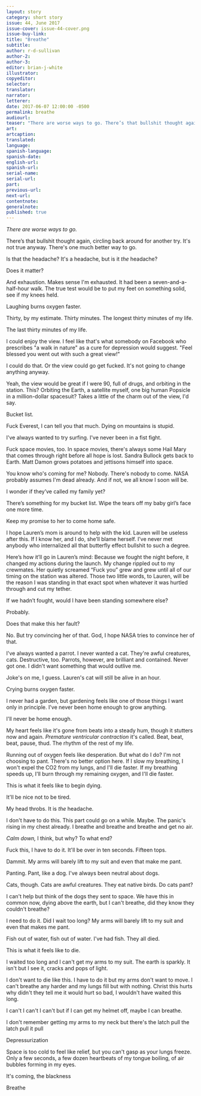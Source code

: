 ```yaml
---
layout: story
category: short story
issue: 44, June 2017
issue-cover: issue-44-cover.png
issue-buy-link:
title: "Breathe"
subtitle:
author: r-d-sullivan
author-2:
author-3:
editor: brian-j-white
illustrator:
copyeditor:
selector:
translator:
narrator:
letterer:
date: 2017-06-07 12:00:00 -0500
permalink: breathe
audiourl:
teaser: "There are worse ways to go. There’s that bullshit thought again, circling back around for another try. It's not true anyway. There's one much better way to go."
art:
artcaption:
translated:
language:
spanish-language:
spanish-date:
english-url:
spanish-url:
serial-name:
serial-url:
part:
previous-url:
next-url:
contentnote:
generalnote:
published: true
---
```

_There are worse ways to go._

There’s that bullshit thought again, circling back around for another try. It's not true anyway. There's one much better way to go.

Is that the headache? It's a headache, but is it _the_ headache?

Does it matter?

And exhaustion. Makes sense I'm exhausted. It had been a seven-and-a-half-hour walk. The true test would be to put my feet on something solid, see if my knees held.

Laughing burns oxygen faster.

Thirty, by my estimate. Thirty minutes. The longest thirty minutes of my life.

The last thirty minutes of my life.

I could enjoy the view. I feel like that's what somebody on Facebook who prescribes "a walk in nature" as a cure for depression would suggest. "Feel blessed you went out with such a great view!"

I could do that. Or the view could go get fucked. It's not going to change anything anyway.

Yeah, the view would be great if I were 90, full of drugs, and orbiting in the station. This? Orbiting the Earth, a satellite myself, one big human Popsicle in a million-dollar spacesuit? Takes a little of the charm
out of the view, I'd say.

Bucket list.

Fuck Everest, I can tell you that much. Dying on mountains is stupid.

I've always wanted to try surfing. I've never been in a fist fight.

Fuck space movies, too. In space movies, there's always some Hail Mary that comes through right before all hope is lost. Sandra Bullock gets back to Earth. Matt Damon grows potatoes and jettisons himself into space.

You know who's coming for me? Nobody. There's nobody to come. NASA probably assumes I'm dead already. And if not, we all know I soon will be.

I wonder if they’ve called my family yet?

There’s something for my bucket list. Wipe the tears off my baby girl’s face one more time.

Keep my promise to her to come home safe.

I hope Lauren’s mom is around to help with the kid. Lauren will be useless after this. If I know her, and I do, she’ll blame herself. I’ve never met anybody who internalized all that butterfly effect bullshit to such
a degree.

Here’s how it’ll go in Lauren’s mind: Because we fought the night before, it changed my actions during the launch. My change rippled out to my crewmates. Her quietly screamed “Fuck you” grew and grew until all of our
timing on the station was altered. Those two little words, to Lauren, will be the reason I was standing in that exact spot when whatever it was hurtled through and cut my tether.

If we hadn’t fought, would I have been standing somewhere else?

Probably.

Does that make this her fault?

No. But try convincing her of that. God, I hope NASA tries to convince her of that.

I've always wanted a parrot. I never wanted a cat. They're awful creatures, cats. Destructive, too. Parrots, however, are brilliant and contained. Never got one. I didn't want something that would outlive me.

Joke's on me, I guess. Lauren's cat will still be alive in an hour.

Crying burns oxygen faster.

I never had a garden, but gardening feels like one of those things I want only in principle. I've never been home enough to grow anything.

I'll never be home enough.

My heart feels like it's gone from beats into a steady hum, though it stutters now and again. _Premature ventricular contraction_ it's called. Beat, beat, beat, pause, thud. The rhythm of the rest of my life.

Running out of oxygen feels like desperation. But what do I do? I'm not choosing to pant. There's no better option here. If I slow my breathing, I won't expel the CO2 from my lungs, and I'll die faster. If my breathing speeds up, I'll burn through my remaining oxygen, and I'll die faster.

This is what it feels like to begin dying.

It'll be nice not to be tired.

My head throbs. It is _the_ headache.

I don't have to do this. This part could go on a while. Maybe. The panic's rising in my chest already. I breathe and breathe and breathe and get no air.

_Calm down,_ I think, but why? To what end?

Fuck this, I have to do it. It'll be over in ten seconds. Fifteen tops.

Dammit. My arms will barely lift to my suit and even that make me pant.

Panting. Pant, like a dog. I've always been neutral about dogs.

Cats, though. Cats are awful creatures. They eat native birds. Do cats pant?

I can't help but think of the dogs they sent to space. We have this in common now, dying above the earth, but I can't breathe, did they know they couldn't breathe?

I need to do it. Did I wait too long? My arms will barely lift to my suit and even that makes me pant.

Fish out of water, fish out of water. I've had fish. They all died.

This is what it feels like to die.

I waited too long and I can't get my arms to my suit. The earth is sparkly. It isn't but I see it, cracks and pops of light.

I don't want to die like this. I have to do it but my arms don't want to move. I can't breathe any harder and my lungs fill but with nothing. Christ this hurts why didn't they tell me it would hurt so bad, I wouldn't have waited this long.

I can't I can't I can't but if I can get my helmet off, maybe I can breathe.

I don't remember getting my arms to my neck but there's the latch pull the latch pull it pull

Depressurization

Space is too cold to feel like relief, but you can't gasp as your lungs freeze. Only a few seconds, a few dozen heartbeats of my tongue boiling, of air bubbles forming in my eyes.

It's coming, the blackness

Breathe
